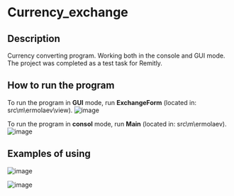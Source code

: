# Currency_exchange
## Description
Currency converting program. Working both in the console and GUI mode. The project was completed as a test task for Remitly.
## How to run the program
To run the program in **GUI** mode, run **ExchangeForm** (located in: src\m\ermolaev\view).
![image](https://user-images.githubusercontent.com/91936402/224578736-8dcf3525-49e2-4e63-a22c-a43213e0c8a2.png)

To run the program in **consol** mode, run **Main** (located in: src\m\ermolaev).
![image](https://user-images.githubusercontent.com/91936402/224578754-d7a21efb-a259-49ab-b88e-d5b8b151da12.png)

## Examples of using
![image](https://user-images.githubusercontent.com/91936402/224578556-7c428781-d07a-49bd-8446-837064d40caa.png)

![image](https://user-images.githubusercontent.com/91936402/224578692-87abd086-7df0-446e-8c92-3adefb736933.png)
